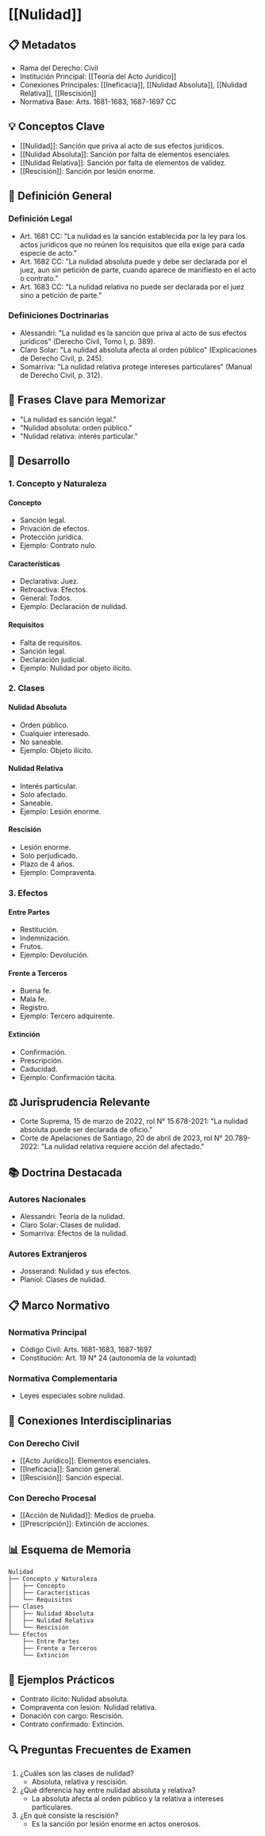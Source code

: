 # [[Nulidad]]

## 📋 Metadatos
- Rama del Derecho: Civil
- Institución Principal: [[Teoría del Acto Jurídico]]
- Conexiones Principales: [[Ineficacia]], [[Nulidad Absoluta]], [[Nulidad Relativa]], [[Rescisión]]
- Normativa Base: Arts. 1681-1683, 1687-1697 CC

## 💡 Conceptos Clave
- [[Nulidad]]: Sanción que priva al acto de sus efectos jurídicos.
- [[Nulidad Absoluta]]: Sanción por falta de elementos esenciales.
- [[Nulidad Relativa]]: Sanción por falta de elementos de validez.
- [[Rescisión]]: Sanción por lesión enorme.

## 📖 Definición General
### Definición Legal
- Art. 1681 CC: "La nulidad es la sanción establecida por la ley para los actos jurídicos que no reúnen los requisitos que ella exige para cada especie de acto."
- Art. 1682 CC: "La nulidad absoluta puede y debe ser declarada por el juez, aun sin petición de parte, cuando aparece de manifiesto en el acto o contrato."
- Art. 1683 CC: "La nulidad relativa no puede ser declarada por el juez sino a petición de parte."

### Definiciones Doctrinarias
- Alessandri: "La nulidad es la sanción que priva al acto de sus efectos jurídicos" (Derecho Civil, Tomo I, p. 389).
- Claro Solar: "La nulidad absoluta afecta al orden público" (Explicaciones de Derecho Civil, p. 245).
- Somarriva: "La nulidad relativa protege intereses particulares" (Manual de Derecho Civil, p. 312).

## 🎯 Frases Clave para Memorizar
- "La nulidad es sanción legal."
- "Nulidad absoluta: orden público."
- "Nulidad relativa: interés particular."

## 📑 Desarrollo
### 1. Concepto y Naturaleza
#### Concepto
- Sanción legal.
- Privación de efectos.
- Protección jurídica.
- Ejemplo: Contrato nulo.

#### Características
- Declarativa: Juez.
- Retroactiva: Efectos.
- General: Todos.
- Ejemplo: Declaración de nulidad.

#### Requisitos
- Falta de requisitos.
- Sanción legal.
- Declaración judicial.
- Ejemplo: Nulidad por objeto ilícito.

### 2. Clases
#### Nulidad Absoluta
- Orden público.
- Cualquier interesado.
- No saneable.
- Ejemplo: Objeto ilícito.

#### Nulidad Relativa
- Interés particular.
- Solo afectado.
- Saneable.
- Ejemplo: Lesión enorme.

#### Rescisión
- Lesión enorme.
- Solo perjudicado.
- Plazo de 4 años.
- Ejemplo: Compraventa.

### 3. Efectos
#### Entre Partes
- Restitución.
- Indemnización.
- Frutos.
- Ejemplo: Devolución.

#### Frente a Terceros
- Buena fe.
- Mala fe.
- Registro.
- Ejemplo: Tercero adquirente.

#### Extinción
- Confirmación.
- Prescripción.
- Caducidad.
- Ejemplo: Confirmación tácita.

## ⚖️ Jurisprudencia Relevante
- Corte Suprema, 15 de marzo de 2022, rol N° 15.678-2021: "La nulidad absoluta puede ser declarada de oficio."
- Corte de Apelaciones de Santiago, 20 de abril de 2023, rol N° 20.789-2022: "La nulidad relativa requiere acción del afectado."

## 📚 Doctrina Destacada
### Autores Nacionales
- Alessandri: Teoría de la nulidad.
- Claro Solar: Clases de nulidad.
- Somarriva: Efectos de la nulidad.

### Autores Extranjeros
- Josserand: Nulidad y sus efectos.
- Planiol: Clases de nulidad.

## 📋 Marco Normativo
### Normativa Principal
- Código Civil: Arts. 1681-1683, 1687-1697
- Constitución: Art. 19 N° 24 (autonomía de la voluntad)

### Normativa Complementaria
- Leyes especiales sobre nulidad.

## 🔄 Conexiones Interdisciplinarias
### Con Derecho Civil
- [[Acto Jurídico]]: Elementos esenciales.
- [[Ineficacia]]: Sanción general.
- [[Rescisión]]: Sanción especial.

### Con Derecho Procesal
- [[Acción de Nulidad]]: Medios de prueba.
- [[Prescripción]]: Extinción de acciones.

## 📊 Esquema de Memoria
```plaintext
Nulidad
├── Concepto y Naturaleza
│   ├── Concepto
│   ├── Características
│   └── Requisitos
├── Clases
│   ├── Nulidad Absoluta
│   ├── Nulidad Relativa
│   └── Rescisión
└── Efectos
    ├── Entre Partes
    ├── Frente a Terceros
    └── Extinción
```

## 📝 Ejemplos Prácticos
- Contrato ilícito: Nulidad absoluta.
- Compraventa con lesión: Nulidad relativa.
- Donación con cargo: Rescisión.
- Contrato confirmado: Extinción.

## 🔍 Preguntas Frecuentes de Examen
1. ¿Cuáles son las clases de nulidad?
   - Absoluta, relativa y rescisión.
2. ¿Qué diferencia hay entre nulidad absoluta y relativa?
   - La absoluta afecta al orden público y la relativa a intereses particulares.
3. ¿En qué consiste la rescisión?
   - Es la sanción por lesión enorme en actos onerosos. 